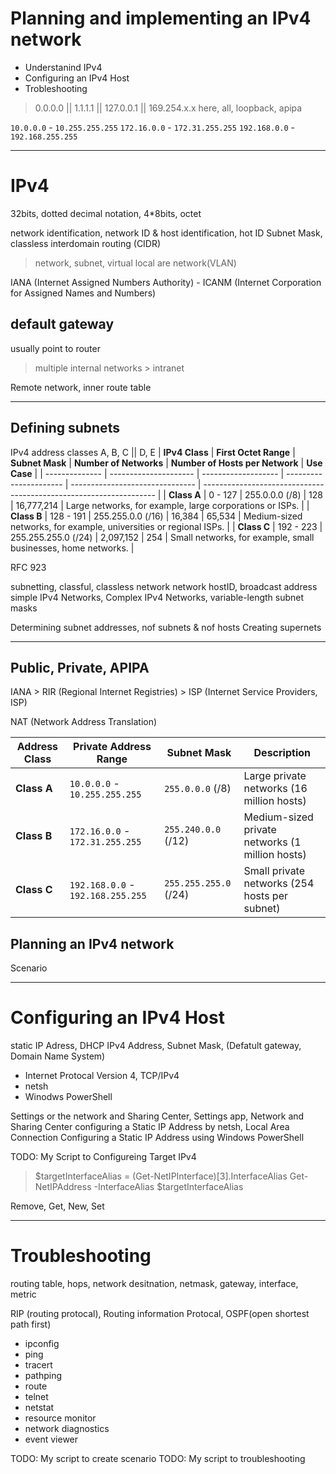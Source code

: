 # Planning and implementing an IPv4 network

- Understanind IPv4
- Configuring an IPv4 Host
- Trobleshooting

> 0.0.0.0 || 1.1.1.1 || 127.0.0.1 || 169.254.x.x
here, all, loopback, apipa

`10.0.0.0` - `10.255.255.255` 
`172.16.0.0` - `172.31.255.255` 
`192.168.0.0` - `192.168.255.255` 

---

# IPv4

32bits, dotted decimal notation, 4*8bits, octet

network identification, network ID & host identification, hot ID
Subnet Mask, classless interdomain routing (CIDR)

> network, subnet, virtual local are network(VLAN)

IANA (Internet Assigned Numbers Authority) - ICANM (Internet Corporation for Assigned Names and Numbers)

## default gateway
usually point to router

> multiple internal networks > intranet

Remote network, inner route table

---

## Defining subnets

IPv4 address classes
A, B, C || D, E
| **IPv4 Class** | **First Octet Range** | **Subnet Mask**     | **Number of Networks** | **Number of Hosts per Network** | **Use Case**                                                       |
| -------------- | --------------------- | ------------------- | ---------------------- | ------------------------------- | ------------------------------------------------------------------ |
| **Class A**    | 0 - 127               | 255.0.0.0 (/8)      | 128                    | 16,777,214                      | Large networks, for example, large corporations or ISPs.           |
| **Class B**    | 128 - 191             | 255.255.0.0 (/16)   | 16,384                 | 65,534                          | Medium-sized networks, for example, universities or regional ISPs. |
| **Class C**    | 192 - 223             | 255.255.255.0 (/24) | 2,097,152              | 254                             | Small networks, for example, small businesses, home networks.      |

RFC 923

subnetting, classful, classless network
network hostID, broadcast address
simple IPv4 Networks, Complex IPv4 Networks, variable-length subnet masks

Determining subnet addresses, nof subnets & nof hosts
Creating supernets

---

## Public, Private, APIPA

IANA > RIR (Regional Internet Registries) > ISP (Internet Service Providers, ISP)

NAT (Network Address Translation)

| **Address Class** | **Private Address Range**         | **Subnet Mask**       | **Description**                                 |
| ----------------- | --------------------------------- | --------------------- | ----------------------------------------------- |
| **Class A**       | `10.0.0.0` - `10.255.255.255`     | `255.0.0.0` (/8)      | Large private networks (16 million hosts)       |
| **Class B**       | `172.16.0.0` - `172.31.255.255`   | `255.240.0.0` (/12)   | Medium-sized private networks (1 million hosts) |
| **Class C**       | `192.168.0.0` - `192.168.255.255` | `255.255.255.0` (/24) | Small private networks (254 hosts per subnet)   |

## Planning an IPv4 network

Scenario

---

# Configuring an IPv4 Host

static IP Adress, DHCP
IPv4 Address, Subnet Mask, (Defatult gateway, Domain Name System)

- Internet Protocal Version 4, TCP/IPv4
- netsh
- Winodws PowerShell

Settings or the network and Sharing Center, Settings app, Network and Sharing Center
configuring a Static IP Address by netsh, Local Area Connection
Configuring a Static IP Address using Windows PowerShell

TODO: My Script to Configureing Target IPv4
> $targetInterfaceAlias = (Get-NetIPInterface)[3].InterfaceAlias
> Get-NetIPAddress -InterfaceAlias $targetInterfaceAlias

Remove, Get, New, Set

---

# Troubleshooting

routing table, hops,
network desitnation, netmask, gateway, interface, metric

RIP (routing protocal), Routing information Protocal, OSPF(open shortest path first)

- ipconfig
- ping
- tracert
- pathping
- route
- telnet
- netstat
- resource monitor
- network diagnostics
- event viewer

TODO: My script to create scenario
TODO: My script to troubleshooting